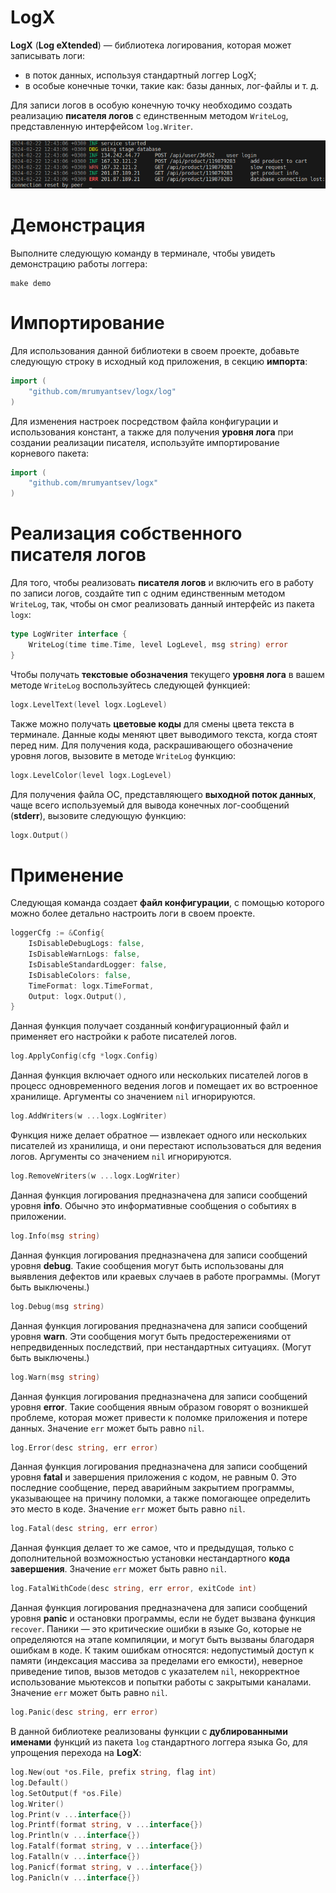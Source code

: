 # LogX

**LogX** (**Log eXtended**)&nbsp;&mdash; библиотека логирования, которая может записывать логи:

- в поток данных, используя стандартный логгер LogX;
- в особые конечные точки, такие как: базы данных, лог-файлы и т. д.

Для записи логов в особую конечную точку необходимо создать реализацию **писателя логов** с единственным методом `WriteLog`, представленную интерфейсом `log.Writer`.

![LogX Logs View](./logs-view.png)

# Демонстрация

Выполните следующую команду в терминале, чтобы увидеть демонстрацию работы логгера:

```
make demo
```

# Импортирование

Для использования данной библиотеки в своем проекте, добавьте следующую строку в исходный код приложения, в секцию **импорта**:

``` Go
import (
	"github.com/mrumyantsev/logx/log"
)
```

Для изменения настроек посредством файла конфигурации и использования констант, а также для получения **уровня лога** при создании реализации писателя, используйте импортирование корневого пакета:

``` Go
import (
	"github.com/mrumyantsev/logx"
)
```

# Реализация собственного писателя логов

Для того, чтобы реализовать **писателя логов** и включить его в работу по записи логов, создайте тип с одним единственным методом `WriteLog`, так, чтобы он смог реализовать данный интерфейс из пакета `logx`:

``` Go
type LogWriter interface {
	WriteLog(time time.Time, level LogLevel, msg string) error
}
```

Чтобы получать **текстовые обозначения** текущего **уровня лога** в вашем методе `WriteLog` воспользуйтесь следующей функцией:

``` Go
logx.LevelText(level logx.LogLevel)
```

Также можно получать **цветовые коды** для смены цвета текста в терминале. Данные коды меняют цвет выводимого текста, когда стоят перед ним. Для получения кода, раскрашивающего обозначение уровня логов, вызовите в методе `WriteLog` функцию:

``` Go
logx.LevelColor(level logx.LogLevel)
```

Для получения файла ОС, представляющего **выходной поток данных**, чаще всего используемый для вывода конечных лог-сообщений (**stderr**), вызовите следующую функцию:

``` Go
logx.Output()
```

# Применение

Следующая команда создает **файл конфигурации**, с помощью которого можно более детально настроить логи в своем проекте.

``` Go
loggerCfg := &Config{
	IsDisableDebugLogs: false,
	IsDisableWarnLogs: false,
	IsDisableStandardLogger: false,
	IsDisableColors: false,
	TimeFormat: logx.TimeFormat,
	Output: logx.Output(),
}
```

Данная функция получает созданный конфигурационный файл и применяет его настройки к работе писателей логов.

``` Go
log.ApplyConfig(cfg *logx.Config)
```

Данная функция включает одного или нескольких писателей логов в процесс одновременного ведения логов и помещает их во встроенное хранилище. Аргументы со значением `nil` игнорируются.

``` Go
log.AddWriters(w ...logx.LogWriter)
```

Функция ниже делает обратное&nbsp;&mdash; извлекает одного или нескольких писателей из хранилища, и они перестают использоваться для ведения логов. Аргументы со значением `nil` игнорируются.

``` Go
log.RemoveWriters(w ...logx.LogWriter)
```

Данная функция логирования предназначена для записи сообщений уровня **info**. Обычно это информативные сообщения о событиях в приложении.

``` Go
log.Info(msg string)
```

Данная функция логирования предназначена для записи сообщений уровня **debug**. Такие сообщения могут быть использованы для выявления дефектов или краевых случаев в работе программы. (Могут быть выключены.)

``` Go
log.Debug(msg string)
```

Данная функция логирования предназначена для записи сообщений уровня **warn**. Эти сообщения могут быть предостережениями от непредвиденных последствий, при нестандартных ситуациях. (Могут быть выключены.)

``` Go
log.Warn(msg string)
```

Данная функция логирования предназначена для записи сообщений уровня **error**. Такие сообщения явным образом говорят о возникшей проблеме, которая может привести к поломке приложения и потере данных. Значение `err` может быть равно `nil`.

``` Go
log.Error(desc string, err error)
```

Данная функция логирования предназначена для записи сообщений уровня **fatal** и завершения приложения с кодом, не равным 0. Это последние сообщение, перед аварийным закрытием программы, указывающее на причину поломки, а также помогающее определить это место в коде. Значение `err` может быть равно `nil`.

``` Go
log.Fatal(desc string, err error)
```

Данная функция делает то же самое, что и предыдущая, только с дополнительной возможностью установки нестандартного **кода завершения**. Значение `err` может быть равно `nil`.

``` Go
log.FatalWithCode(desc string, err error, exitCode int)
```

Данная функция логирования предназначена для записи сообщений уровня **panic** и остановки программы, если не будет вызвана функция `recover`. Паники&nbsp;&mdash; это критические ошибки в языке Go, которые не определяются на этапе компиляции, и могут быть вызваны благодаря ошибкам в коде. К таким ошибкам относятся: недопустимый доступ к памяти (индексация массива за пределами его емкости), неверное приведение типов, вызов методов с указателем `nil`, некорректное использование мьютексов и попытки работы с закрытыми каналами. Значение `err` может быть равно `nil`.

``` Go
log.Panic(desc string, err error)
```

В данной библиотеке реализованы функции с **дублированными именами** функций из пакета `log` стандартного логгера языка Go, для упрощения перехода на **LogX**:

``` Go
log.New(out *os.File, prefix string, flag int)
log.Default()
log.SetOutput(f *os.File)
log.Writer()
log.Print(v ...interface{})
log.Printf(format string, v ...interface{})
log.Println(v ...interface{})
log.Fatalf(format string, v ...interface{})
log.Fatalln(v ...interface{})
log.Panicf(format string, v ...interface{})
log.Panicln(v ...interface{})
```

